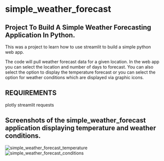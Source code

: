 # simple_weather_forecast
## Project To Build A Simple Weather Forecasting Application In Python.
 
This was a project to learn how to use streamlit to build a simple python web app. 

The code will pull weather forecast data for a given location.  In the web app you can select the location and number of days to forecast. You can also select the option to display the temperature forecast or you can select the option for weather conditions which are displayed via graphic icons.

## REQUIREMENTS
plotly
streamlit
requests

## Screenshots of the simple_weather_forecast application displaying temperature and weather conditions.
![simple_weather_forecast_temperature](https://user-images.githubusercontent.com/367461/228400482-7d1aea97-0f68-42b3-827c-17394ad44be0.png)
![simple_weather_forecast_conditions](https://user-images.githubusercontent.com/367461/228400478-6524d25c-071e-4e69-96c9-cd2efa36c7a2.png)
